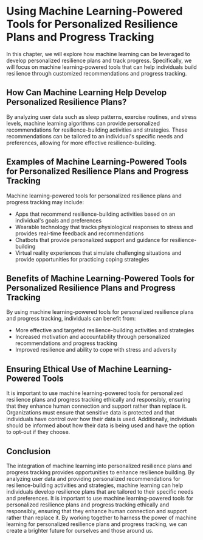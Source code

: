 Using Machine Learning-Powered Tools for Personalized Resilience Plans and Progress Tracking
======================================================================================================================================================================

In this chapter, we will explore how machine learning can be leveraged to develop personalized resilience plans and track progress. Specifically, we will focus on machine learning-powered tools that can help individuals build resilience through customized recommendations and progress tracking.

How Can Machine Learning Help Develop Personalized Resilience Plans?
--------------------------------------------------------------------

By analyzing user data such as sleep patterns, exercise routines, and stress levels, machine learning algorithms can provide personalized recommendations for resilience-building activities and strategies. These recommendations can be tailored to an individual's specific needs and preferences, allowing for more effective resilience-building.

Examples of Machine Learning-Powered Tools for Personalized Resilience Plans and Progress Tracking
--------------------------------------------------------------------------------------------------

Machine learning-powered tools for personalized resilience plans and progress tracking may include:

* Apps that recommend resilience-building activities based on an individual's goals and preferences
* Wearable technology that tracks physiological responses to stress and provides real-time feedback and recommendations
* Chatbots that provide personalized support and guidance for resilience-building
* Virtual reality experiences that simulate challenging situations and provide opportunities for practicing coping strategies

Benefits of Machine Learning-Powered Tools for Personalized Resilience Plans and Progress Tracking
--------------------------------------------------------------------------------------------------

By using machine learning-powered tools for personalized resilience plans and progress tracking, individuals can benefit from:

* More effective and targeted resilience-building activities and strategies
* Increased motivation and accountability through personalized recommendations and progress tracking
* Improved resilience and ability to cope with stress and adversity

Ensuring Ethical Use of Machine Learning-Powered Tools
------------------------------------------------------

It is important to use machine learning-powered tools for personalized resilience plans and progress tracking ethically and responsibly, ensuring that they enhance human connection and support rather than replace it. Organizations must ensure that sensitive data is protected and that individuals have control over how their data is used. Additionally, individuals should be informed about how their data is being used and have the option to opt-out if they choose.

Conclusion
----------

The integration of machine learning into personalized resilience plans and progress tracking provides opportunities to enhance resilience building. By analyzing user data and providing personalized recommendations for resilience-building activities and strategies, machine learning can help individuals develop resilience plans that are tailored to their specific needs and preferences. It is important to use machine learning-powered tools for personalized resilience plans and progress tracking ethically and responsibly, ensuring that they enhance human connection and support rather than replace it. By working together to harness the power of machine learning for personalized resilience plans and progress tracking, we can create a brighter future for ourselves and those around us.
